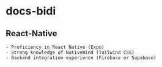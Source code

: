 # docs-bidi

## React-Native

```
- Proficiency in React Native (Expo)
- Strong knowledge of NativeWind (Tailwind CSS)
- Backend integration experience (Firebase or Supabase)
```
